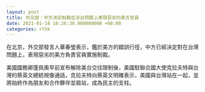 ```yaml
---
layout: post
title: 外交部：中方決定制裁在涉台問題上表現惡劣的美方官員
date: 2021-01-18 16:26:39.000000000 +08:00
categories: rthk
---
```


在北京，外交部發言人華春瑩表示，鑑於美方的錯誤行徑，中方已經決定對在台灣問題上，表現惡劣的美方負責官員實施制裁。

美國國務卿蓬佩奧早前宣布解除美台交往限制後，美國駐聯合國大使克拉夫特與台灣的蔡英文總統視像通話，克拉夫特向蔡英文明確表示，美國與台灣站在一起，並將始終作為朋友和合作夥伴並肩站，成為民主的支柱。
